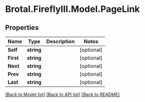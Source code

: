 # Brotal.FireflyIII.Model.PageLink

## Properties

Name | Type | Description | Notes
------------ | ------------- | ------------- | -------------
**Self** | **string** |  | [optional] 
**First** | **string** |  | [optional] 
**Next** | **string** |  | [optional] 
**Prev** | **string** |  | [optional] 
**Last** | **string** |  | [optional] 

[[Back to Model list]](../../README.md#documentation-for-models) [[Back to API list]](../../README.md#documentation-for-api-endpoints) [[Back to README]](../../README.md)


